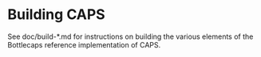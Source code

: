 Building CAPS
================

See doc/build-*.md for instructions on building the various
elements of the Bottlecaps reference implementation of CAPS.
